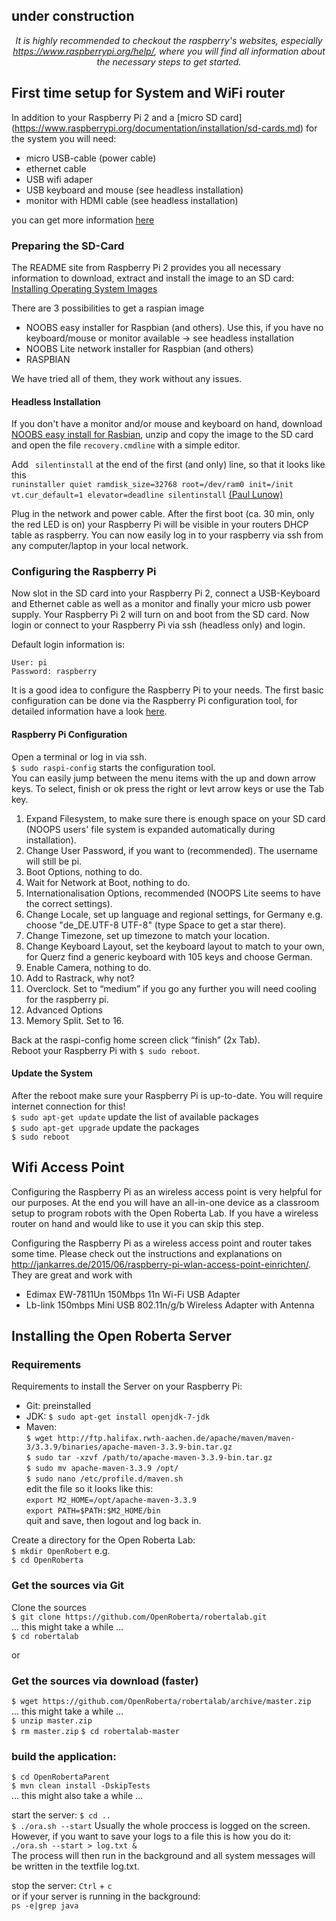 ## under construction
<p align="center"><em>It is highly recommended to checkout the raspberry's websites, especially <a href="https://www.raspberrypi.org/help/">https://www.raspberrypi.org/help/</a>, where you will find all information about the necessary steps to get started.</em></p>


## First time setup for System and WiFi router

In addition to your Raspberry Pi 2 and a [micro SD card] (https://www.raspberrypi.org/documentation/installation/sd-cards.md) for the system you will need:
* micro USB-cable (power cable)
* ethernet cable
* USB wifi adaper
* USB keyboard and mouse (see headless installation)
* monitor with HDMI cable (see headless installation)

you can get more information [here](https://www.raspberrypi.org/documentation/setup/)

### Preparing the SD-Card
The README site from Raspberry Pi 2 provides you all necessary information to download, extract and install the image to an SD card: [Installing Operating System Images](https://www.raspberrypi.org/documentation/installation/installing-images/README.md)

There are 3 possibilities to get a raspian image
* NOOBS easy installer for Raspbian (and others). Use this, if you have no keyboard/mouse or monitor available -> see headless installation
* NOOBS Lite network installer for Raspbian (and others)
* RASPBIAN  
 
We have tried all of them, they work without any issues.

#### Headless Installation
If you don't have a monitor and/or mouse and keyboard on hand, download [NOOBS easy install for Rasbian](https://downloads.raspberrypi.org/NOOBS_latest), unzip and copy the image to the SD card and open the file `recovery.cmdline` with a simple editor.

Add ` silentinstall` at the end of the first (and only) line, so that it looks like this   
`runinstaller quiet ramdisk_size=32768 root=/dev/ram0 init=/init vt.cur_default=1 elevator=deadline silentinstall` [(Paul Lunow)](http://www.interaktionsdesigner.de/2014/raspberry-pi-ohne-monitor-tastatur-und-maus-in-betrieb-nehmen/)

Plug in the network and power cable. After the first boot (ca. 30 min, only the red LED is on) your Raspberry Pi will be visible in your routers DHCP table as raspberry. You can now easily log in to your raspberry via ssh from any computer/laptop in your local network.



### Configuring the Raspberry Pi 

Now slot in the SD card into your Raspberry Pi 2, connect a USB-Keyboard and Ethernet cable as well as a monitor and finally your micro usb power supply. Your Raspberry Pi 2 will turn on and boot from the SD card. Now login or connect to your Raspberry Pi via ssh (headless only) and login.

Default login information is:
```
User: pi
Password: raspberry
```

It is a good idea to configure the Raspberry Pi to your needs. The first basic configuration can be done via the Raspberry Pi configuration  tool, for detailed information have a look [here](https://www.raspberrypi.org/documentation/configuration/raspi-config.md).

####  Raspberry Pi Configuration
Open a terminal or log in via ssh.  
`$ sudo raspi-config` starts the configuration tool.     
You can easily jump between the menu items with the up and down arrow keys. To select, finish or ok press the right or levt arrow keys or use the Tab key.
 
1. Expand Filesystem, to make sure there is enough space on your SD card (NOOPS users' file system is expanded automatically during installation).
1. Change User Password, if you want to (recommended). The username will still be pi.
1. Boot Options, nothing to do.
1. Wait for Network at Boot, nothing to do.
1. Internationalisation Options, recommended (NOOPS Lite seems to have the correct settings).
  1. Change Locale, set up language and regional settings, for Germany e.g. choose "de_DE.UTF-8 UTF-8" (type Space to get a star there).
  1. Change Timezone, set up timezone to match your location.    
  1. Change Keyboard Layout, set the keyboard layout to match to your own, for Querz find a generic keyboard with 105 keys and choose German.
1. Enable Camera, nothing to do.
1. Add to Rastrack, why not?
1. Overclock. Set to “medium” if you go any further you will need cooling for the raspberry pi.
1. Advanced Options 
  1. Memory Split. Set to 16.

Back at the raspi-config home screen click “finish” (2x Tab).  
Reboot your Raspberry Pi with `$ sudo reboot`.

#### Update the System
After the reboot make sure your Raspberry Pi is up-to-date. You will require internet connection for this!   
`$ sudo apt-get update` update the list of available packages  
`$ sudo apt-get upgrade` update the packages   
`$ sudo reboot`  

## Wifi Access Point
Configuring the Raspberry Pi as an wireless access point is very helpful for our purposes. At the end you will have an all-in-one device as a classroom setup to program robots with the Open Roberta Lab. If you have a wireless router on hand and would like to use it you can skip this step.

Configuring the Raspberry Pi as a wireless access point and router takes some time. Please check out the instructions and explanations on http://jankarres.de/2015/06/raspberry-pi-wlan-access-point-einrichten/. They are great and work with
* Edimax EW-7811Un 150Mbps 11n Wi-Fi USB Adapter
* Lb-link 150mbps Mini USB 802.11n/g/b Wireless Adapter with Antenna

## Installing the Open Roberta Server
### Requirements
Requirements to install the Server on your Raspberry Pi:
* Git: preinstalled
* JDK: `$ sudo apt-get install openjdk-7-jdk`
* Maven:   
  `$ wget http://ftp.halifax.rwth-aachen.de/apache/maven/maven-3/3.3.9/binaries/apache-maven-3.3.9-bin.tar.gz`   
  `$ sudo tar -xzvf /path/to/apache-maven-3.3.9-bin.tar.gz`   
  `$ sudo mv apache-maven-3.3.9 /opt/`   
  `$ sudo nano /etc/profile.d/maven.sh`   
  edit the file so it looks like this:    
  `export M2_HOME=/opt/apache-maven-3.3.9`  
  `export PATH=$PATH:$M2_HOME/bin`  
   quit and save, then logout and log back in.

Create a directory for the Open Roberta Lab:  
`$ mkdir OpenRobert` e.g.   
`$ cd OpenRoberta`   

### Get the sources via Git
Clone the sources     
`$ git clone https://github.com/OpenRoberta/robertalab.git`     
... this might take a while ...  
`$ cd robertalab`  

or   
### Get the sources via download (faster)
`$ wget https://github.com/OpenRoberta/robertalab/archive/master.zip`  
... this might take a while ...    
`$ unzip master.zip`  
`$ rm master.zip`
`$ cd robertalab-master`

### build the application:   
`$ cd OpenRobertaParent`   
`$ mvn clean install -DskipTests`   
... this might also take a while ...
  
start the server:
`$ cd ..`   
`$ ./ora.sh --start`
Usually the whole proccess is logged on the screen. However, if you want to save your logs to a file this is how you do it:   
`./ora.sh --start > log.txt &`  
The process will then run in the background and all system messages will be written in the textfile log.txt.

stop the server:
`Ctrl` + `c`   
or if your server is running in the background:   
`ps -e|grep java`



